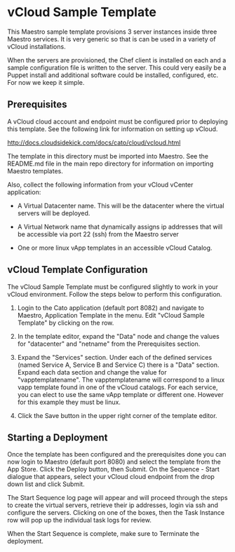 vCloud Sample Template
======================

This Maestro sample template provisions 3 server instances inside three Maestro services. It is very generic so that is can be used in a variety of vCloud installations. 

When the servers are provisioned, the Chef client is installed on each and a sample configuration file is written to the server. This could very easily be a Puppet install and additional software could be installed, configured, etc. For now we keep it simple. 

Prerequisites
-------------

A vCloud cloud account and endpoint must be configured prior to deploying this template. See the following link for information on setting up vCloud. 

http://docs.cloudsidekick.com/docs/cato/cloud/vcloud.html

The template in this directory must be imported into Maestro. See the README.md file in the main repo directory for information on importing Maestro templates.

Also, collect the following information from your vCloud vCenter application:

* A Virtual Datacenter name. This will be the datacenter where the virtual servers will be deployed.

* A Virtual Network name that dynamically assigns ip addresses that will be accessible via port 22 (ssh) from the Maestro server

* One or more linux vApp templates in an accessible vCloud Catalog.


vCloud Template Configuration
-----------------------------

The vCloud Sample Template must be configured slightly to work in your vCloud environment. Follow the steps below to perform this configuration. 

1. Login to the Cato application (default port 8082) and navigate to Maestro, Application Template in the menu. Edit "vCloud Sample Template" by clicking on the row.

2. In the template editor, expand the "Data" node and change the values for "datacenter" and "netname" from the Prerequisites section.

3. Expand the "Services" section. Under each of the defined services (named Service A, Service B and Service C) there is a "Data" section. Expand each data section and change the value for "vapptemplatename". The vapptemplatename will correspond to a linux vapp template found in one of the vCloud catalogs. For each service, you can elect to use the same vApp template or different one. However for this example they must be linux.

4. Click the Save button in the upper right corner of the template editor.


Starting a Deployment
---------------------

Once the template has been configured and the prerequisites done you can now login to Maestro (default port 8080) and select the template from the App Store. Click the Deploy button, then Submit. On the Sequence - Start dialogue that appears, select your vCloud cloud endpoint from the drop down list and click Submit. 

The Start Sequence log page will appear and will proceed through the steps to create the virtual servers, retrieve their ip addresses, login via ssh and configure the servers. Clicking on one of the boxes, then the Task Instance row will pop up the individual task logs for review. 

When the Start Sequence is complete, make sure to Terminate the deployment. 

